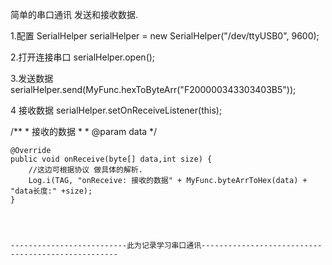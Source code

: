   简单的串口通讯 发送和接收数据.
  
1.配置 SerialHelper serialHelper = new SerialHelper("/dev/ttyUSB0", 9600);

2.打开连接串口 serialHelper.open();

3.发送数据 serialHelper.send(MyFunc.hexToByteArr("F200000343303403B5"));

4 接收数据 serialHelper.setOnReceiveListener(this);

/**
     * 接收的数据
     *
     * @param data
     */
     
    @Override
    public void onReceive(byte[] data,int size) {
        //这边可根据协议 做具体的解析.
        Log.i(TAG, "onReceive: 接收的数据" + MyFunc.byteArrToHex(data) + "data长度:" +size);
    }
    
    
    
    
    --------------------------此为记录学习串口通讯---------------------------------------------------

